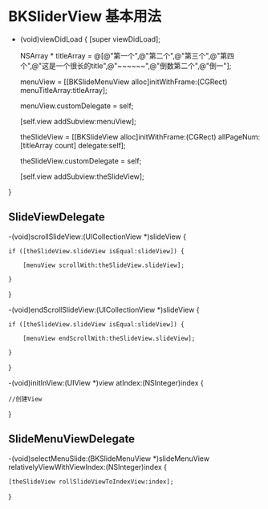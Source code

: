 
# BKSliderView 基本用法

- (void)viewDidLoad 
{
    [super viewDidLoad];

    NSArray * titleArray = @[@"第一个",@"第二个",@"第三个",@"第四个",@"这是一个很长的title",@"~~~~~~",@"倒数第二个",@"倒一"];

    menuView = [[BKSlideMenuView alloc]initWithFrame:(CGRect) menuTitleArray:titleArray];

    menuView.customDelegate = self;

    [self.view addSubview:menuView];

    theSlideView = [[BKSlideView alloc]initWithFrame:(CGRect) allPageNum:[titleArray count] delegate:self];

    theSlideView.customDelegate = self;

    [self.view addSubview:theSlideView];

}

## SlideViewDelegate

-(void)scrollSlideView:(UICollectionView *)slideView {

    if ([theSlideView.slideView isEqual:slideView]) {

        [menuView scrollWith:theSlideView.slideView];

    }
}

-(void)endScrollSlideView:(UICollectionView *)slideView {

    if ([theSlideView.slideView isEqual:slideView]) {

        [menuView endScrollWith:theSlideView.slideView];

    }
}

-(void)initInView:(UIView *)view atIndex:(NSInteger)index {

    //创建View
}

## SlideMenuViewDelegate

-(void)selectMenuSlide:(BKSlideMenuView *)slideMenuView relativelyViewWithViewIndex:(NSInteger)index {

    [theSlideView rollSlideViewToIndexView:index];
}